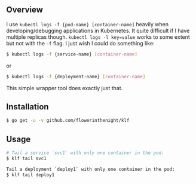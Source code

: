 ## Overview

I use `kubectl logs -f {pod-name} [container-name]` heavily when developing/debugging applications in Kubernetes. It quite difficult if I have multiple replicas though. `kubectl logs -l key=value` works to some extent but not with the `-f` flag. I just wish I could do something like:
```bash
$ kubectl logs -f {service-name} [container-name]
```
or
```bash
$ kubectl logs -f {deployment-name} [container-name]
```

This simple wrapper tool does exactly just that.

## Installation

```bash
$ go get -u -v github.com/flowerinthenight/klf
```

## Usage

```bash
# Tail a service `svc1` with only one container in the pod:
$ klf tail svc1

Tail a deployment `deploy1` with only one container in the pod:
$ klf tail deploy1
```
